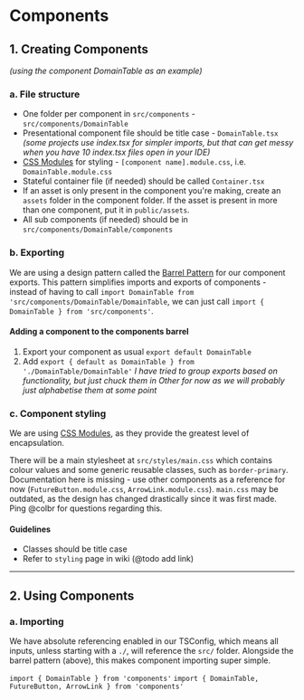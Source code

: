 # Components

## 1. Creating Components

*(using the component DomainTable as an example)*

### a. File structure

* One folder per component in `src/components` - `src/components/DomainTable`
* Presentational component file should be title case - `DomainTable.tsx` *(some projects use index.tsx for simpler imports, but that can get messy when you have 10 index.tsx files open in your IDE)*
* [CSS Modules](https://create-react-app.dev/docs/adding-a-css-modules-stylesheet/) for styling - `[component name].module.css`, i.e. `DomainTable.module.css`
* Stateful container file (if needed) should be called `Container.tsx`
* If an asset is only present in the component you're making, create an `assets` folder in the component folder. If the asset is present in more than one component, put it in `public/assets`.
* All sub components (if needed) should be in `src/components/DomainTable/components`

### b. Exporting

We are using a design pattern called the [Barrel Pattern](https://basarat.gitbook.io/typescript/main-1/barrel) for our component exports. This pattern simplifies imports and exports of components - instead of having to call `import DomainTable from 'src/components/DomainTable/DomainTable`, we can just call `import { DomainTable } from 'src/components'`.

#### Adding a component to the components barrel

1. Export your component as usual `export default DomainTable`
2. Add `export { default as DomainTable } from './DomainTable/DomainTable'`
*I have tried to group exports based on functionality, but just chuck them in Other for now as we will probably just alphabetise them at some point*

### c. Component styling

We are using [CSS Modules](https://create-react-app.dev/docs/adding-a-css-modules-stylesheet/), as they provide the greatest level of encapsulation.

There will be a main stylesheet at `src/styles/main.css` which contains colour values and some generic reusable classes, such as `border-primary`. Documentation here is missing - use other components as a reference for now (`FutureButton.module.css`, `ArrowLink.module.css`). `main.css` may be outdated, as the design has changed drastically since it was first made. Ping @colbr for questions regarding this.

#### Guidelines
* Classes should be title case
* Refer to `styling` page in wiki (@todo add link)

---

## 2. Using Components

### a. Importing

We have absolute referencing enabled in our TSConfig, which means all inputs, unless starting with a `./`, will reference the `src/` folder. Alongside the barrel pattern (above), this makes component importing super simple.

`import { DomainTable } from 'components'`
`import { DomainTable, FutureButton, ArrowLink } from 'components'`
